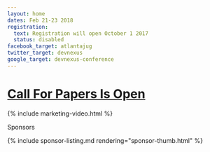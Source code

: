 ```yaml
---
layout: home
dates: Feb 21-23 2018
registration:
  text: Registration will open October 1 2017
  status: disabled
facebook_target: atlantajug
twitter_target: devnexus
google_target: devnexus-conference
---
```

<div class="navbar">
<h1 class="top-intro"><a href="cfp-details.html">Call For Papers Is Open</a></h1>
</div>
{% include marketing-video.html %}
<section class="sponsors">
    <div class="featured-header">
      <p>Sponsors</p>
    </div>
    {% include sponsor-listing.md rendering="sponsor-thumb.html" %}
</section>
